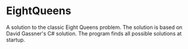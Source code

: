 # EightQueens
A solution to the classic Eight Queens problem. The solution is based on David Gassner's C# solution. The program finds all
possible solutions at startup.
